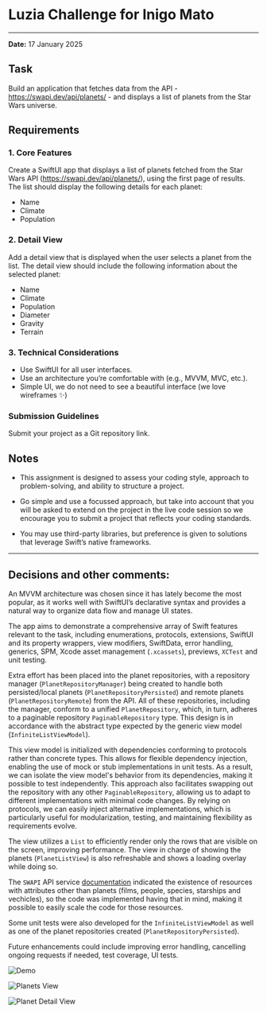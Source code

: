 # Luzia Challenge for Inigo Mato
---

**Date:** 17 January 2025

## Task
Build an application that fetches data from the API - https://swapi.dev/api/planets/ - and displays a list of planets from the Star Wars universe.

## Requirements

### 1. Core Features
Create a SwiftUI app that displays a list of planets fetched from the Star Wars API
(https://swapi.dev/api/planets/), using the first page of results.
The list should display the following details for each planet:

- Name
- Climate
- Population

### 2. Detail View
Add a detail view that is displayed when the user selects a planet from the list.
The detail view should include the following information about the selected planet:

- Name
- Climate
- Population
- Diameter
- Gravity
- Terrain

### 3. Technical Considerations

- Use SwiftUI for all user interfaces.
- Use an architecture you’re comfortable with (e.g., MVVM, MVC, etc.).
- Simple UI, we do not need to see a beautiful interface (we love wireframes ✨)

### Submission Guidelines

Submit your project as a Git repository link.

## Notes

- This assignment is designed to assess your coding style, approach to problem-solving,
and ability to structure a project.

- Go simple and use a focussed approach, but take into account that you will be asked to
extend on the project in the live code session so we encourage you to submit a project
that reflects your coding standards.

- You may use third-party libraries, but preference is given to solutions that leverage
Swift’s native frameworks.

---

## Decisions and other comments:

An MVVM architecture was chosen since it has lately become the most popular, as it works well with SwiftUI’s declarative syntax and provides a natural way to organize data flow and manage UI states.

The app aims to demonstrate a comprehensive array of Swift features relevant to the task, including enumerations, protocols, extensions, SwiftUI and its property wrappers, view modifiers, SwiftData, error handling, generics, SPM, Xcode asset management (`.xcassets`), previews, `XCTest` and unit testing.

Extra effort has been placed into the planet repositories, with a repository manager (`PlanetRepositoryManager`) being created to handle both persisted/local planets (`PlanetRepositoryPersisted`) and remote planets (`PlanetRepositoryRemote`) from the API. All of these repositories, including the manager, conform to a unified `PlanetRepository`, which, in turn, adheres to a paginable repository `PaginableRepository` type. This design is in accordance with the abstract type expected by the generic view model (`InfiniteListViewModel`).

This view model is initialized with dependencies conforming to protocols rather than concrete types. This allows for flexible dependency injection, enabling the use of mock or stub implementations in unit tests. As a result, we can isolate the view model's behavior from its dependencies, making it possible to test independently.
This approach also facilitates swapping out the repository with any other `PaginableRepository`, allowing us to adapt to different implementations with minimal code changes. By relying on protocols, we can easily inject alternative implementations, which is particularly useful for modularization, testing, and maintaining flexibility as requirements evolve.

The view utilizes a `List` to efficiently render only the rows that are visible on the screen, improving performance. 
The view in charge of showing the planets (`PlanetListView`) is also refreshable and shows a loading overlay while doing so.

The `SWAPI` API service [documentation](https://swapi.dev/documentation) indicated the existence of resources with attributes other than planets (films, people, species, starships and vechicles), so the code was implemented having that in mind, making it possible to easily scale the code for those resources.

Some unit tests were also developed for the `InfiniteListViewModel` as well as one of the planet repositories created (`PlanetRepositoryPersisted`).

Future enhancements could include improving error handling, cancelling ongoing requests if needed, test coverage, UI tests.

![Demo](./README_Assets/Demo.gif)

![Planets View](./README_Assets/PlanetsView.png)

![Planet Detail View](./README_Assets/PlanetDetailView.png)

